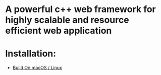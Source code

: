 # A powerful c++ web framework for highly scalable and resource efficient web application

# Installation:
- [Build On macOS / Linux]()